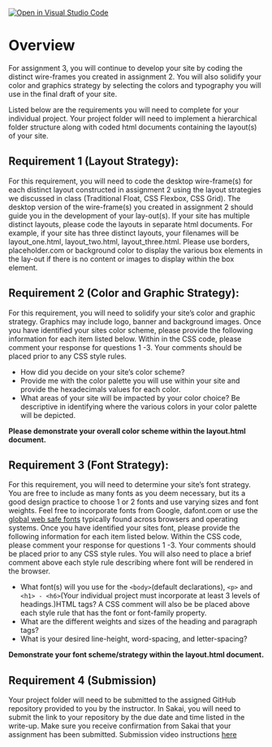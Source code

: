 [![Open in Visual Studio Code](https://classroom.github.com/assets/open-in-vscode-c66648af7eb3fe8bc4f294546bfd86ef473780cde1dea487d3c4ff354943c9ae.svg)](https://classroom.github.com/online_ide?assignment_repo_id=8797992&assignment_repo_type=AssignmentRepo)
# Overview

For assignment 3, you will continue to develop your site by coding the distinct wire-frames you created in assignment 2.  You will also solidify your color and graphics strategy by selecting the colors and typography you will use in the final draft of your site. 


Listed below are the  requirements you will need to complete for your individual project. Your project folder will need to  implement a hierarchical folder structure along with coded html documents containing the layout(s) of your site.

## Requirement 1 (Layout Strategy): 

For this requirement, you will need to code the desktop wire-frame(s) for each distinct layout constructed in assignment 2 using the layout strategies we discussed in class (Traditional Float, CSS Flexbox, CSS Grid).   The desktop version of the wire-frame(s) you created in assignment 2 should guide you in the development of your lay-out(s). If your site has multiple distinct layouts, please code the layouts in separate html documents.  For example, if your site has three distinct layouts, your filenames will be layout_one.html, layout_two.html, layout_three.html.   Please use borders, placeholder.com or background color to display the various box elements in the lay-out if there is no content or images to display within the box element.

## Requirement 2 (Color and Graphic Strategy): 

For this requirement, you will need to solidify your site’s color and graphic strategy.  Graphics may include logo, banner and background images. Once you have identified your sites color scheme, please provide the following information for each item listed below.  Within in the CSS code, please comment your response for questions 1 -3.  Your comments should be placed prior to any CSS style rules. 

- How did you decide on your site’s color scheme? 
- Provide me with the color palette you will use within your site and provide the hexadecimals values for each color.
- What areas of your site will be impacted by your color choice? Be descriptive in identifying where the various colors in your color palette will be depicted.  

**Please demonstrate your overall color scheme within the layout.html document.**

## Requirement 3 (Font Strategy): 
For this requirement, you will need to determine your site’s font strategy.  You are free to include as many fonts as you deem necessary, but its a good design practice to choose 1 or 2 fonts and use varying sizes and font weights. Feel free to incorporate fonts from Google, dafont.com or use the [global web safe fonts](https://www.w3schools.com/cssref/css_websafe_fonts.asp) typically found across browsers and operating systems.  Once you have identified your sites font, please provide the following information for each item listed below.  Within the CSS code, please comment your response for questions 1 -3.  Your comments should be placed prior to any CSS style rules.  You will also need to place a brief comment above each style rule  describing where font will be rendered in the browser.

- What font(s) will you use for the ```<body>```(default declarations), ```<p>``` and ```<h1> - <h6>```(Your individual project must incorporate at least 3 levels of headings.)HTML tags? A CSS comment will also be be placed above each style rule that has the font or font-family property.
- What are the different weights and sizes of the heading and paragraph tags? 
- What is your desired line-height, word-spacing, and letter-spacing?

**Demonstrate your font scheme/strategy within the layout.html document.**

## Requirement 4 (Submission)
Your project folder will need to be submitted to the assigned GitHub repository provided to you by the instructor. In Sakai, you will need to submit the link to your repository by the due date and time listed in the write-up. Make sure you receive confirmation from Sakai that your assignment has been submitted. Submission video instructions [here](https://instructorc.github.io/site/slides/presentation/video/github_upload.mp4) 
